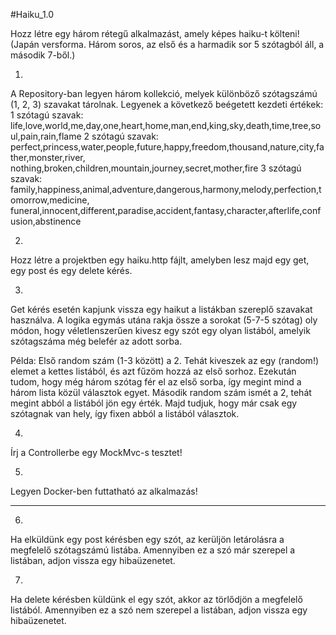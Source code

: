 #Haiku_1.0

Hozz létre egy három rétegű alkalmazást, amely képes haiku-t költeni!
(Japán versforma. Három soros, az első és a harmadik sor 5 szótagból áll, a második 7-ből.)

1.
A Repository-ban legyen három kollekció, melyek különböző szótagszámú (1, 2, 3) szavakat tárolnak.
Legyenek a következő beégetett kezdeti értékek:
1 szótagú szavak:
life,love,world,me,day,one,heart,home,man,end,king,sky,death,time,tree,soul,pain,rain,flame
2 szótagú szavak:
perfect,princess,water,people,future,happy,freedom,thousand,nature,city,father,monster,river,
nothing,broken,children,mountain,journey,secret,mother,fire
3 szótagú szavak:
family,happiness,animal,adventure,dangerous,harmony,melody,perfection,tomorrow,medicine,
funeral,innocent,different,paradise,accident,fantasy,character,afterlife,confusion,abstinence

2.
Hozz létre a projektben egy haiku.http fájlt, amelyben lesz majd egy get, egy post és egy delete kérés.

3.
Get kérés esetén kapjunk vissza egy haikut a listákban szereplő szavakat használva.
A logika egymás utána rakja össze a sorokat (5-7-5 szótag) oly módon,
hogy véletlenszerűen kivesz egy szót egy olyan listából, amelyik szótagszáma még belefér az adott sorba.

Példa:
Első random szám (1-3 között) a 2.
Tehát kiveszek az egy (random!) elemet a kettes listából, és azt fűzöm hozzá az első sorhoz.
Ezekután tudom, hogy még három szótag fér el az első sorba,
így megint mind a három lista közül választok egyet.
Második random szám ismét a 2, tehát megint abból a listából jön egy érték.
Majd tudjuk, hogy már csak egy szótagnak van hely, így fixen abból a listából választok.

4.
Írj a Controllerbe egy MockMvc-s tesztet!

5.
Legyen Docker-ben futtatható az alkalmazás!

--------------------------

6.
Ha elküldünk egy post kérésben egy szót, az kerüljön letárolásra a megfelelő szótagszámú listába.
Amennyiben ez a szó már szerepel a listában, adjon vissza egy hibaüzenetet.

7.
Ha delete kérésben küldünk el egy szót, akkor az törlődjön a megfelelő listából.
Amennyiben ez a szó nem szerepel a listában, adjon vissza egy hibaüzenetet.